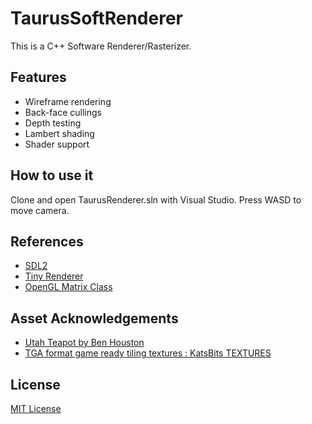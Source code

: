 # TaurusSoftRenderer
 
This is a C++ Software Renderer/Rasterizer.


## Features
* Wireframe rendering
* Back-face cullings
* Depth testing
* Lambert shading
* Shader support

## How to use it
Clone and open TaurusRenderer.sln with Visual Studio.
Press WASD to move camera.

## References
* [SDL2](www.libsdl.org)
* [Tiny Renderer](https://github.com/ssloy/tinyrenderer)
* [OpenGL Matrix Class](http://www.songho.ca/opengl/gl_matrix.html)

## Asset Acknowledgements
* [Utah Teapot by Ben Houston](https://clara.io/view/8d9a8181-f1ce-4340-b24f-e36bbaf318f7)
* [TGA format game ready tiling textures : KatsBits TEXTURES](https://www.katsbits.com/download/textures/)

## License
[MIT License](LICENSE)